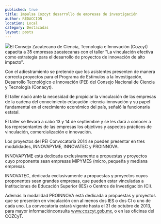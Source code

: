 ```yaml
---
published: true
title: Impulsa Cozcyt desarrollo de empresas de investigación
author: REDACCION
location: Local
category: Destacadas
layout: posts
---
```


![](http://i.imgur.com/NXmEH0Zm.jpg)El Consejo Zacatecano de Ciencia, Tecnología e Innovación (Cozcyt) capacita a 35 empresas zacatecanas con el taller "La vinculación efectiva como estrategia para el desarrollo de proyectos de innovación de alto impacto".
 
Con el adiestramiento se pretende que los asistentes presenten de manera correcta proyectos para el Programa de Estímulos a la Investigación, Desarrollo Tecnológico e Innovación (PEI) del Consejo Nacional de Ciencia y Tecnología (Conacyt).
 
El taller nació ante la necesidad de propiciar la vinculación de las empresas de la cadena del conocimiento educación-ciencia-innovación y su papel fundamental en el crecimiento económico del país, señaló la funcionaria estatal.
 
El taller se llevará a cabo 13 y 14 de septiembre y se les dará a conocer a los representantes de las empresas los objetivos y aspectos prácticos de vinculación, comercialización e innovación.
 
Los proyectos del PEI Convocatoria 2014 se pueden presentar en tres modalidades, INNOVAPYME, INNOVATEC y PROINNOVA.
 
INNOVAPYME está dedicada exclusivamente a propuestas y proyectos cuyo proponente sean empresas MIPYMES (micro, pequeña y mediana empresa).
 
INNOVATEC, dedicada exclusivamente a propuestas y proyectos cuyos proponentes sean grandes empresas, que pueden estar vinculadas a Instituciones de Educación Superior (IES) o Centros de Investigación (CI).
 
Además la modalidad PROINNOVA está dedicada a propuestas y proyectos que se presenten en vinculación con al menos dos IES o dos CI o uno de cada uno.
La convocatoria estará vigente hasta el 31 de octubre de 2013, para mayor informaciónconsulta www.cozcyt.gob.mx, o en las oficinas del COZCyT.

